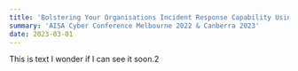 ```yaml
---
title: 'Bolstering Your Organisations Incident Response Capability Using Tabletop Exercises'
summary: 'AISA Cyber Conference Melbourne 2022 & Canberra 2023'
date: 2023-03-01
---
```


This is text I wonder if I can see it soon.2